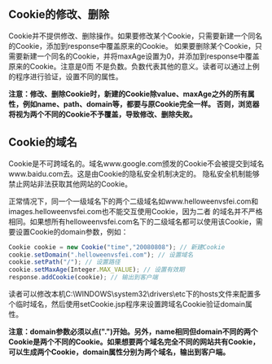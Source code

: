 ## Cookie的修改、删除


Cookie并不提供修改、删除操作。如果要修改某个Cookie，只需要新建一个同名的Cookie，添加到response中覆盖原来的Cookie。
如果要删除某个Cookie，只需要新建一个同名的Cookie，并将maxAge设置为0，并添加到response中覆盖原来的Cookie。注意是0而
不是负数。负数代表其他的意义。读者可以通过上例的程序进行验证，设置不同的属性。


**注意：修改、删除Cookie时，新建的Cookie除value、maxAge之外的所有属性，例如name、path、domain等，都要与原Cookie完全一样。
否则，浏览器将视为两个不同的Cookie不予覆盖，导致修改、删除失败。**


## Cookie的域名


Cookie是不可跨域名的。域名www.google.com颁发的Cookie不会被提交到域名www.baidu.com去。这是由Cookie的隐私安全机制决定的。
隐私安全机制能够禁止网站非法获取其他网站的Cookie。


正常情况下，同一个一级域名下的两个二级域名如www.helloweenvsfei.com和images.helloweenvsfei.com也不能交互使用Cookie，因为二者
的域名并不严格相同。如果想所有helloweenvsfei.com名下的二级域名都可以使用该Cookie，需要设置Cookie的domain参数，例如：


```javascript
Cookie cookie = new Cookie("time","20080808"); // 新建Cookie
cookie.setDomain(".helloweenvsfei.com"); // 设置域名
cookie.setPath("/"); // 设置路径
cookie.setMaxAge(Integer.MAX_VALUE); // 设置有效期
response.addCookie(cookie); // 输出到客户端
```


读者可以修改本机C:\WINDOWS\system32\drivers\etc下的hosts文件来配置多个临时域名，然后使用setCookie.jsp程序来设置跨域名Cookie验证domain属性。


**注意：domain参数必须以点(".")开始。另外，name相同但domain不同的两个Cookie是两个不同的Cookie。如果想要两个域名完全不同的网站共有Cookie，
可以生成两个Cookie，domain属性分别为两个域名，输出到客户端。**
